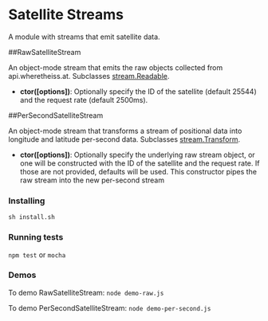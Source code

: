 # Satellite Streams

A module with streams that emit satellite data.

##RawSatelliteStream

An object-mode stream that emits the raw objects collected from api.wheretheiss.at. Subclasses [stream.Readable](http://nodejs.org/api/stream.html#stream_class_stream_readable).

* **ctor([options])**: Optionally specify the ID of the satellite (default 25544) and the request rate (default 2500ms).

##PerSecondSatelliteStream

An object-mode stream that transforms a stream of positional data into longitude and latitude per-second data. Subclasses [stream.Transform](http://nodejs.org/api/stream.html#stream_class_stream_transform).

* **ctor([options])**: Optionally specify the underlying raw stream object, or one will be constructed with the ID of the satellite and the request rate. If those are not provided, defaults will be used. This constructor pipes the raw stream into the new per-second stream

### Installing

`sh install.sh`

### Running tests

`npm test` or `mocha`

### Demos

To demo RawSatelliteStream: `node demo-raw.js`  

To demo PerSecondSatelliteStream: `node demo-per-second.js`
